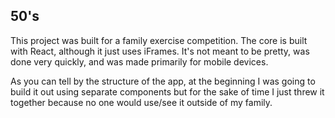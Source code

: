 ## 50's

This project was built for a family exercise competition. The core is built with React, although it just uses iFrames. It's not meant to be pretty, was done very quickly, and was made primarily for mobile devices.

As you can tell by the structure of the app, at the beginning I was going to build it out using separate components but for the sake of time I just threw it together because no one would use/see it outside of my family.